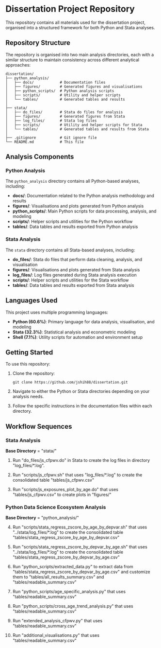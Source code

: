 # Dissertation Project Repository

This repository contains all materials used for the dissertation project, organised into a structured framework for both Python and Stata analyses.

## Repository Structure

The repository is organised into two main analysis directories, each with a similar structure to maintain consistency across different analytical approaches:

```
dissertation/
├── python_analysis/
│   ├── docs/            # Documentation files
│   ├── figures/         # Generated figures and visualisations
│   ├── python_scripts/  # Python analysis scripts
│   ├── scripts/         # Utility and helper scripts
│   └── tables/          # Generated tables and results
│
├── stata/
│   ├── do_files/        # Stata do files for analysis
│   ├── figures/         # Generated figures from Stata
│   ├── log_files/       # Stata log files
│   ├── scripts/         # Utility and helper scripts for Stata
│   └── tables/          # Generated tables and results from Stata
│
├── .gitignore           # Git ignore file
└── README.md            # This file
```

## Analysis Components

### Python Analysis

The `python_analysis` directory contains all Python-based analyses, including:

- **docs/**: Documentation related to the Python analysis methodology and results
- **figures/**: Visualisations and plots generated from Python analysis
- **python_scripts/**: Main Python scripts for data processing, analysis, and modeling
- **scripts/**: Helper scripts and utilities for the Python workflow
- **tables/**: Data tables and results exported from Python analysis

### Stata Analysis

The `stata` directory contains all Stata-based analyses, including:

- **do_files/**: Stata do files that perform data cleaning, analysis, and visualisation
- **figures/**: Visualisations and plots generated from Stata analysis
- **log_files/**: Log files generated during Stata analysis execution
- **scripts/**: Helper scripts and utilities for the Stata workflow
- **tables/**: Data tables and results exported from Stata analysis

## Languages Used

This project uses multiple programming languages:
- **Python (60.6%)**: Primary language for data analysis, visualisation, and modeling
- **Stata (32.3%)**: Statistical analysis and econometric modeling
- **Shell (7.1%)**: Utility scripts for automation and environment setup

## Getting Started

To use this repository:

1. Clone the repository:
   ```
   git clone https://github.com/jshih88/dissertation.git
   ```

2. Navigate to either the Python or Stata directories depending on your analysis needs.

3. Follow the specific instructions in the documentation files within each directory.

## Workflow Sequences

### Stata Analysis

**Base Directory** = "stata/"

1. Run "do_files/js_cfpwv.do" in Stata to create the log files in directory "log_files/*.log".

2. Run "scripts/js_cfpwv.sh" that uses "log_files/*.log" to create the consolidated table "tables/js_cfpwv.csv"

3. Run "scripts/js_exposures_plot_by_age.do" that uses "tables/js_cfpwv.csv" to create plots in "figures/"

### Python Data Science Ecosystem Analysis

**Base Directory** = "python_analysis/"

4. Run "scripts/stata_regress_zscore_by_age_by_depvar.sh" that uses "../stata/log_files/*.log" to create the consolidated table "tables/stata_regress_zscore_by_age_by_depvar.csv"

5. Run "scripts/stata_regress_zscore_by_depvar_by_age.sh" that uses "../stata/log_files/*.log" to create the consolidated table "tables/stata_regress_zscore_by_depvar_by_age.csv"

6. Run "python_scripts/extracted_data.py" to extract data from "tables/stata_regress_zscore_by_depvar_by_age.csv" and customize them to "tables/all_results_summary.csv" and "tables/readable_summary.csv"

7. Run "python_scripts/age_specific_analysis.py" that uses "tables/readable_summary.csv"

8. Run "python_scripts/cross_age_trend_analysis.py" that uses "tables/readable_summary.csv"

10. Run "extended_analysis_cfpwv.py" that uses "tables/readable_summary.csv"

11. Run "additional_visualisations.py" that uses "tables/readable_summary.csv"
